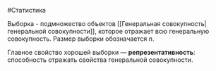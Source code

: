 #Статистика 

Выборка - подмножество объектов [[Генеральная совокупность|генеральной совокупности]], которое отражает всю генеральную совокупность. Размер выборки обозначается $n$.

Главное свойство хорошей выборки — **репрезентативность**: способность отражать свойства генеральной совокупности.
